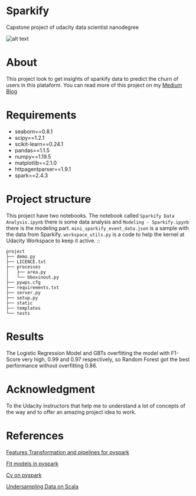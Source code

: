 # Sparkify
Capstone project of udacity data scientist nanodegree
 
![alt text](https://i.pinimg.com/736x/5e/64/d8/5e64d895f7c72537ff5f4c97ba66e750.jpg "Sparkify")

# About
This project look to get insights of sparkify data to predict the churn of users in this plataform. You can read more of this project on my [Medium Blog](https://ssantos-igor.medium.com/sparkify-understand-the-costumers-e081168d077c)

# Requirements
* seaborn==0.8.1
* scipy==1.2.1
* scikit-learn==0.24.1
* pandas==1.1.5
* numpy==1.19.5
* matplotlib==2.1.0
* httpagentparser==1.9.1
* spark==2.4.3

# Project structure
This project have two notebooks. The notebook called `Sparkify Data Analysis.ipynb` there is some data analysis and `Modeling - Sparkify.ipynb` there is the modeling part.
`mini_sparkify_event_data.json` is a sample with the data from Sparkify. 
`workspace_utils.py` is a code to help the kernel at Udacity Workspace to keep it active.
::

    project
    ├── demo.py
    ├── LICENCE.txt
    ├── processes          
    │   ├── area.py
    │   └── bboxinout.py
    ├── pywps.cfg          
    ├── requirements.txt
    ├── server.py          
    ├── setup.py
    ├── static
    ├── templates
    └── tests
# Results
The Logistic Regression Model and GBTs overfitting the model with F1-Score very high, 0.99 and 0.97 respectively, so Random Forest got the best performance without overfitting 0.86.

# Acknowledgment
To the Udacity instructors that help me to understand a lot of concepts of the way and to offer an amazing project idea to work.
# References

[Features Transformation and pipelines for pyspark](https://www.analyticsvidhya.com/blog/2019/11/build-machine-learning-pipelines-pyspark/)

[Fit models in pyspark](https://www.kaggle.com/tylerx/machine-learning-with-spark)

[Cv on pyspark](https://github.com/susanli2016/PySpark-and-MLlib/blob/master/Machine%20Learning%20PySpark%20and%20MLlib.ipynb)

[Undersampling Data on Scala](https://github.com/phatak-dev/spark-ml-kaggle/blob/master/src/main/scala/com/madhukaraphatak/spark/ml/UnderSampling.scala)
